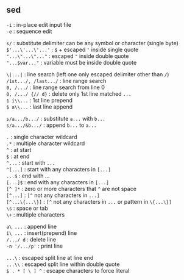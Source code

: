 sed
---

`-i` : in-place edit input file  
`-e` : sequence edit  

`s/` : substitute delimiter can be any symbol or character (single byte)  
`$'...\'...\'...'` : `$` + escaped `'` inside single quote  
`"...\"...\"..."` : escaped `"` inside double quote  
`"...$var..."` : variable must be inside double quote  

`\|...|` : line search (left one only escaped delimiter other than `/`)  
`/1st.../, /last.../` : line range search  
`0, /.../` : line range search from line 0  
`0, /.../ {// d}` : delete only 1st line matched `...`  
`1 i\\...` : 1st line prepend  
`$ a\\...` : last line append

`s/a.../b.../` : substitute `a...` with `b...`  
`s/a.../&b.../` : append `b...` to `a...`  

`.` : single character wildcard  
`.*` : multiple character wildcard  
`^` : at start  
`$` : at end  
`^...` : start with `...`  
`^[...]` : start with any characters in `[...]`  
`...$` : end with ...  
`[...]$` : end with any characters in `[...]`  
`[^ ]*` : zero or more characters that `^` are not space  
`[^...]` : `[^` not any characters in `...]`  
`[^...\{...\}]` : `[^` not any characters in `...` or pattern in `\{...\}]`  
`\s` : space or tab  
`\+` : multiple characters  

`a\ ...` : append line  
`i\ ...` : insert(prepend) line  
`/.../ d` : delete line  
`-n '/.../p'` : print line  

`...\` : escaped split line at line end  
`...\\` : escaped split line within double quote  
`$ . * [ \ ] ^` : escape characters to force literal  
